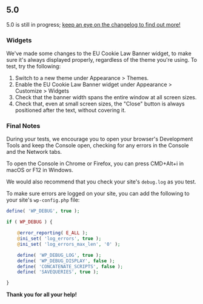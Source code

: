 ## 5.0

5.0 is still in progress; [keep an eye on the changelog to find out more!](https://github.com/Automattic/jetpack/pull/7116)

### Widgets

We've made some changes to the EU Cookie Law Banner widget, to make sure it's always displayed properly, regardless of the theme you're using. To test, try the following:

1. Switch to a new theme under Appearance > Themes.
2. Enable the EU Cookie Law Banner widget under Appearance > Customize > Widgets
3. Check that the banner width spans the entire window at all screen sizes.
4. Check that, even at small screen sizes, the "Close" button is always positioned after the text, without covering it.

### Final Notes

During your tests, we encourage you to open your browser's Development Tools and keep the Console open, checking for any errors in the Console and the Network tabs.

To open the Console in Chrome or Firefox, you can press CMD+Alt+i in macOS or F12 in Windows.

We would also recommend that you check your site's `debug.log` as you test.

To make sure errors are logged on your site, you can add the following to your site's `wp-config.php` file:

```php
define( 'WP_DEBUG', true );

if ( WP_DEBUG ) {

	@error_reporting( E_ALL );
	@ini_set( 'log_errors', true );
	@ini_set( 'log_errors_max_len', '0' );

	define( 'WP_DEBUG_LOG', true );
	define( 'WP_DEBUG_DISPLAY', false );
	define( 'CONCATENATE_SCRIPTS', false );
	define( 'SAVEQUERIES', true );

}
```

**Thank you for all your help!**
